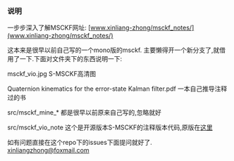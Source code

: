### 说明

一步步深入了解MSCKF网址: [www.xinliang-zhong/msckf_notes/](www.xinliang-zhong/msckf_notes/) 

这本来是很早以前自己写的一个mono版的msckf. 主要懒得开一个新分支了,就借用了一下.下面对文件夹下的东西说明一下:

msckf_vio.jpg S-MSCKF高清图

Quaternion kinematics for the error-state Kalman filter.pdf 一本自己推导注释过的书

src/msckf_mine_* 都是很早以前原来自己写的,忽略就好

src/msckf_vio_note 这个是开源版本S-MSCKF的注释版本代码,原版在[这里](https://github.com/KumarRobotics/msckf_vio)

如有问题直接在这个repo下的issues下面提问就好了. xinliangzhong@foxmail.com

